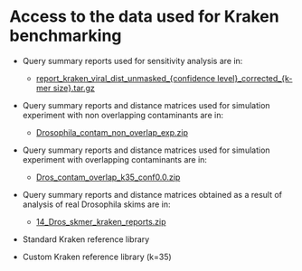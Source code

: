# Access to the data used for Kraken benchmarking

* Query summary reports used for sensitivity analysis are in:
    - [report\_kraken\_viral\_dist\_unmasked\_{confidence level}\_corrected\_{k-mer size}.tar.gz](https://github.com/noraracht/kraken_raw_data)

* Query summary reports and distance matrices used for simulation experiment with non overlapping contaminants are in:
    - [Drosophila_contam_non_overlap_exp.zip](https://github.com/noraracht/kraken_raw_data/blob/master/Drosophila_contam_non_overlap_exp.zip)
    

* Query summary reports and distance matrices used for simulation experiment with overlapping contaminants are in:
    - [Dros_contam_overlap_k35_conf0.0.zip](https://github.com/noraracht/kraken_raw_data/blob/master/Dros_contam_overlap_k35_conf0.0.zip)
    

* Query summary reports and distance matrices obtained as a result of analysis of real Drosophila skims are in:
    - [14_Dros_skmer_kraken_reports.zip](https://github.com/noraracht/kraken_raw_data/blob/master/14_Dros_skmer_kraken_reports.zip)
     

* Standard Kraken reference library 

* Custom Kraken reference library (k=35) 
